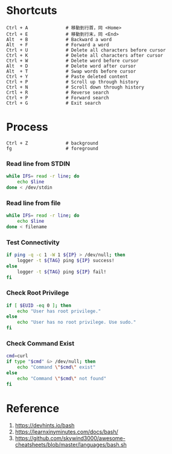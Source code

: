 # Shortcuts
```
Ctrl + A              # 移動到行首，同 <Home>
Ctrl + E              # 移動到行末，同 <End>
Alt  + B              # Backward a word
Alt  + F              # Forward a word
Ctrl + U              # Delete all characters before cursor
Ctrl + K              # Delete all characters after cursor
Ctrl + W              # Delete word before cursor
Alt  + D              # Delete word after cursor
Alt  + T              # Swap words before cursor
Ctrl + Y              # Paste deleted content
Ctrl + P              # Scroll up through history
Ctrl + N              # Scroll down through history
Crtl + R              # Reverse search
Ctrl + P              # Forward search
Ctrl + G              # Exit search
```

# Process
```
Ctrl + Z              # background
fg                    # foreground
```

### Read line from STDIN
```bash
while IFS= read -r line; do
    echo $line
done < /dev/stdin
```

### Read line from file
```bash
while IFS= read -r line; do
    echo $line
done < filename
```

### Test Connectivity
```bash
if ping -q -c 1 -W 1 ${IP} > /dev/null; then
    logger -t ${TAG} ping ${IP} success!
else
    logger -t ${TAG} ping ${IP} fail!
fi
```

### Check Root Privilege
```bash
if [ $EUID -eq 0 ]; then
    echo "User has root privilege."
else
    echo "User has no root privilege. Use sudo."
fi
```

### Check Command Exist
```bash
cmd=curl
if type "$cmd" &> /dev/null; then
    echo "Command \"$cmd\" exist"
else
    echo "Command \"$cmd\" not found"
fi
```

# Reference
1. https://devhints.io/bash
2. https://learnxinyminutes.com/docs/bash/
3. https://github.com/skywind3000/awesome-cheatsheets/blob/master/languages/bash.sh